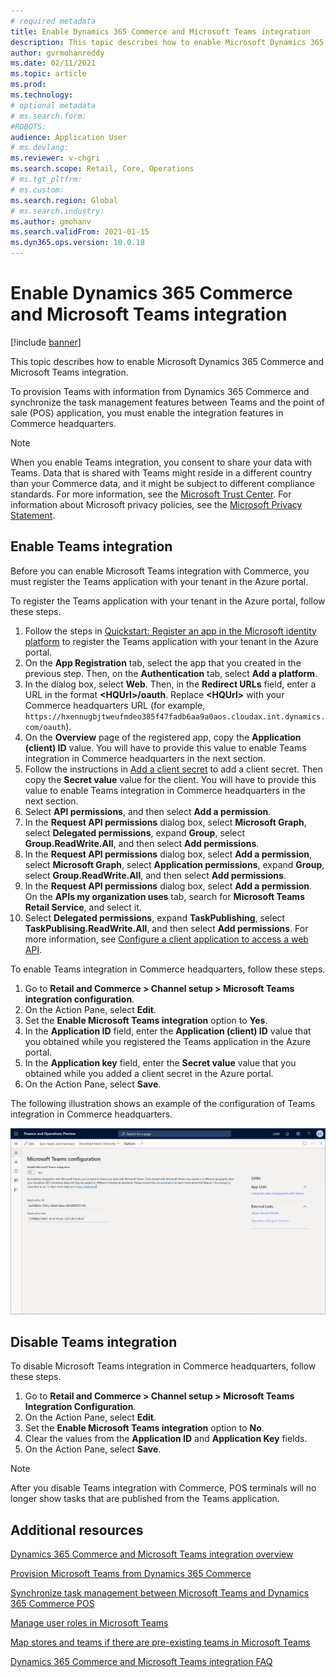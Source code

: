```yaml
---
# required metadata
title: Enable Dynamics 365 Commerce and Microsoft Teams integration
description: This topic describes how to enable Microsoft Dynamics 365 Commerce and Microsoft Teams integration.
author: gvrmohanreddy
ms.date: 02/11/2021
ms.topic: article
ms.prod: 
ms.technology: 
# optional metadata
# ms.search.form: 
#ROBOTS: 
audience: Application User
# ms.devlang: 
ms.reviewer: v-chgri
ms.search.scope: Retail, Core, Operations
# ms.tgt_pltfrm: 
# ms.custom: 
ms.search.region: Global
# ms.search.industry: 
ms.author: gmohanv
ms.search.validFrom: 2021-01-15
ms.dyn365.ops.version: 10.0.18
---
```


# Enable Dynamics 365 Commerce and Microsoft Teams integration

[!include [banner](includes/banner.md)]

This topic describes how to enable Microsoft Dynamics 365 Commerce and Microsoft Teams integration.

To provision Teams with information from Dynamics 365 Commerce and synchronize the task management features between Teams and the point of sale (POS) application, you must enable the integration features in Commerce headquarters.

> [!NOTE]
> When you enable Teams integration, you consent to share your data with Teams. Data that is shared with Teams might reside in a different country than your Commerce data, and it might be subject to different compliance standards. For more information, see the [Microsoft Trust Center](https://www.microsoft.com/trust-center). For information about Microsoft privacy policies, see the [Microsoft Privacy Statement](https://aka.ms/privacy).

## Enable Teams integration

Before you can enable Microsoft Teams integration with Commerce, you must register the Teams application with your tenant in the Azure portal.

To register the Teams application with your tenant in the Azure portal, follow these steps.

1. Follow the steps in [Quickstart: Register an app in the Microsoft identity platform](/azure/active-directory/develop/quickstart-register-app) to register the Teams application with your tenant in the Azure portal.
1. On the **App Registration** tab, select the app that you created in the previous step. Then, on the **Authentication** tab, select **Add a platform**.
1. In the dialog box, select **Web**. Then, in the **Redirect URLs** field, enter a URL in the format **\<HQUrl\>/oauth**. Replace **\<HQUrl\>** with your Commerce headquarters URL (for example, `https://hxennugbjtweufmdeo385f47fadb6aa9a0aos.cloudax.int.dynamics.com/oauth`).
1. On the **Overview** page of the registered app, copy the **Application (client) ID** value. You will have to provide this value to enable Teams integration in Commerce headquarters in the next section.
1. Follow the instructions in [Add a client secret](/azure/active-directory/develop/quickstart-register-app#add-a-client-secret) to add a client secret. Then copy the **Secret value** value for the client. You will have to provide this value to enable Teams integration in Commerce headquarters in the next section.
1. Select **API permissions**, and then select **Add a permission**.
1. In the **Request API permissions** dialog box, select **Microsoft Graph**, select **Delegated permissions**, expand **Group**, select **Group.ReadWrite.All**, and then select **Add permissions**.
1. In the **Request API permissions** dialog box, select **Add a permission**, select **Microsoft Graph**, select **Application permissions**, expand **Group**, select **Group.ReadWrite.All**, and then select **Add permissions**.
1. In the **Request API permissions** dialog box, select **Add a permission**. On the **APIs my organization uses** tab, search for **Microsoft Teams Retail Service**, and select it.
1. Select **Delegated permissions**, expand **TaskPublishing**, select **TaskPublising.ReadWrite.All**, and then select **Add permissions**. For more information, see [Configure a client application to access a web API](/azure/active-directory/develop/quickstart-configure-app-access-web-apis).

To enable Teams integration in Commerce headquarters, follow these steps.

1. Go to **Retail and Commerce \> Channel setup \> Microsoft Teams integration configuration**.
1. On the Action Pane, select **Edit**.
1. Set the **Enable Microsoft Teams integration** option to **Yes**.
1. In the **Application ID** field, enter the **Application (client) ID** value that you obtained while you registered the Teams application in the Azure portal.
1. In the **Application key** field, enter the **Secret value** value that you obtained while you added a client secret in the Azure portal.
1. On the Action Pane, select **Save**.

The following illustration shows an example of the configuration of Teams integration in Commerce headquarters.

![Teams integration configuration in Commerce headquarters.](media/D365-Commerce-Microsoft-Teams-Configuration_with_disclaimer.png)

## Disable Teams integration

To disable Microsoft Teams integration in Commerce headquarters, follow these steps.

1. Go to **Retail and Commerce \> Channel setup \> Microsoft Teams Integration Configuration**.
1. On the Action Pane, select **Edit**.
3. Set the **Enable Microsoft Teams integration** option to **No**.
4. Clear the values from the **Application ID** and **Application Key** fields.
1. On the Action Pane, select **Save**.

> [!NOTE]
> After you disable Teams integration with Commerce, POS terminals will no longer show tasks that are published from the Teams application.

## Additional resources

[Dynamics 365 Commerce and Microsoft Teams integration overview](commerce-teams-integration.md)

[Provision Microsoft Teams from Dynamics 365 Commerce](provision-teams-from-commerce.md)

[Synchronize task management between Microsoft Teams and Dynamics 365 Commerce POS](synchronize-tasks-teams-pos.md)

[Manage user roles in Microsoft Teams](manage-user-roles-teams.md)

[Map stores and teams if there are pre-existing teams in Microsoft Teams](map-stores-existing-teams.md)

[Dynamics 365 Commerce and Microsoft Teams integration FAQ](teams-integration-faq.md)
